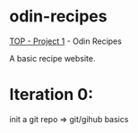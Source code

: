 # odin-recipes

[TOP - Project 1](https://www.theodinproject.com/lessons/foundations-recipes) - Odin Recipes

A basic recipe website.

# Iteration 0:

init a git repo => git/gihub basics
